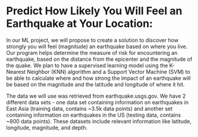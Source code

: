# Predict How Likely You Will Feel an Earthquake at Your Location:

 In our ML project, we will propose to create a solution to discover how strongly you will feel (magnitude) an earthquake based on where you live. Our program helps determine the measure of risk for encountering an earthquake, based on the distance from the epicenter and the magnitude of the quake. We plan to have a supervised learning model using the K-Nearest Neighbor (KNN) algorithm and a Support Vector Machine (SVM) to be able to calculate where and how strong the impact of an earthquake will be based on the magnitude and the latitude and longitude of where it hit. 

 The data we will use was retrieved from earthquake.usgs.gov. We have 2 different data sets - one data set containing information on earthquakes in East Asia (training data, contains ~3.5k data points) and another set containing information on earthquakes in the US (testing data, contains ~800 data points). These datasets include relevant information like latitude, longitude, magnitude, and depth. 
